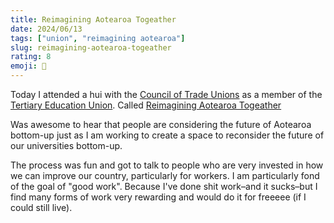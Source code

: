 ```yaml
---
title: Reimagining Aotearoa Togeather
date: 2024/06/13
tags: ["union", "reimagining aotearoa"]
slug: reimagining-aotearoa-togeather
rating: 8
emoji: 💭
---
```


Today I attended a hui with the [Council of Trade Unions](https://union.org.nz) as a member of the [Tertiary Education Union](https://teu.ac.nz). Called [Reimagining Aotearoa Togeather](https://www.instagram.com/reimagining_aotearoa_together/)

Was awesome to hear that people are considering the future of Aotearoa bottom-up just as I am working to create a space to reconsider the future of our universities bottom-up.

The process was fun and got to talk to people who are very invested in how we can improve our country, particularly for workers. I am particularly fond of the goal of "good work". Because I've done shit work–and it sucks–but I find many forms of work very rewarding and would do it for freeeee (if I could still live).